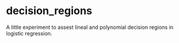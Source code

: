 # decision_regions
A little experiment to assest lineal and polynomial decision regions in logistic regression.
